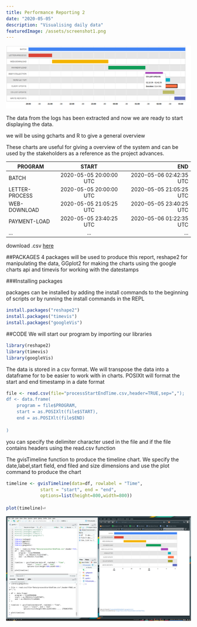 ```yaml
---
title: Performance Reporting 2
date: "2020-05-05"
description: "Visualising daily data"
featuredImage: /assets/screenshot1.png
---
```


![R Studio](screenshot3.png "R Studio")

The data from the logs has been extracted and now we are ready to start displaying the data.

we will be using gcharts and R to give a general overview

These charts are useful for giving a overview of the system and can be used by the stakeholders as a reference as the project advances.

| PROGRAM         |          START          |                     END |
| --------------- | :---------------------: | ----------------------: |
| BATCH           | 2020-05-05 20:00:00 UTC | 2020-05-06 02:42:35 UTC |
| LETTER-PROCESS  | 2020-05-05 20:00:00 UTC | 2020-05-05 21:05:25 UTC |
| WEB-DOWNLOAD    | 2020-05-05 21:05:25 UTC | 2020-05-05 23:40:25 UTC |
| PAYMENT-LOAD    | 2020-05-05 23:40:25 UTC | 2020-05-06 01:22:35 UTC |
| ...    | ... | ... |

download .csv [here](https://raw.githubusercontent.com/DarylJtn/R-Examples/master/Data/processStartEndTime.csv)



##PACKAGES
4 packages will be used to produce this report, reshape2 for manipulating the data, GGplot2 for making the charts using the google charts api and timevis for working with the datestamps

###Installing packages

packages can be installed by adding the install commands to the beginning of scripts or by running the install commands in the REPL

```R
install.packages("reshape2")
install.packages("timevis")
install.packages("googleVis")
```

##CODE
We will start our program by importing our libraries

```R
library(reshape2)
library(timevis)
library(googleVis)
```

The data is stored in a csv format. We will transpose the data into a dataframe for to be easier to work with in charts.
POSIXlt will format the start and end timestamp in a date format 

```R
file <- read.csv(file="processStartEndTime.csv,header=TRUE,sep=",");
df <- data.frame(
    program = file$PROGRAM,
    start = as.POSIXlt(file$START),
    end = as.POSIXlt(file$END)

)
```
you can specify the delimiter character used in the file and if the file contains headers using the read.csv function

The gvisTimeline function to produce the timeline chart. We specify the date,label,start field, end filed and size dimensions and use the plot command to produce the chart

```R
timeline <- gvisTimeline(data=df, rowlabel = "Time", 
             start = "start", end = "end",
             options=list(height=800,width=800))

plot(timeline)⏎      
```


![R Studio](screenshot2.png "R Studio and chart")
